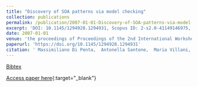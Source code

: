 ```yaml
---
title: "Discovery of SOA patterns via model checking"
collection: publications
permalink: /publication/2007-01-01-Discovery-of-SOA-patterns-via-model-checking
excerpt: 'DOI: 10.1145/1294928.1294931, Scopus ID: 2-s2.0-41149146975, Cited by: 4'
date: 2007-01-01
venue: 'the proceedings of Proceedings of the 2nd International Workshop on Service Oriented Software Engineering: in conjunction with the 6th ESEC/FSE joint meeting, IW-SOSWE 2007, Dubrovnik, Croatia, September 3, 2007'
paperurl: 'https://doi.org/10.1145/1294928.1294931'
citation: ' Massimiliano Di Penta,  Antonella Santone,  Maria Villani, &quot;Discovery of SOA patterns via model checking.&quot; the proceedings of Proceedings of the 2nd International Workshop on Service Oriented Software Engineering: in conjunction with the 6th ESEC/FSE joint meeting, IW-SOSWE 2007, Dubrovnik, Croatia, September 3, 2007, 2007.'
---
```

[Bibtex](https://dblp.org/rec/bib/conf/sigsoft/PentaSV07)

[Access paper here](https://doi.org/10.1145/1294928.1294931){:target="_blank"}
